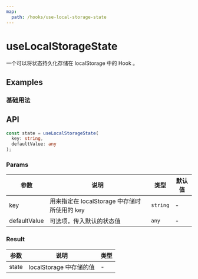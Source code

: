 ```yaml
---
map:
  path: /hooks/use-local-storage-state
---
```


# useLocalStorageState

一个可以将状态持久化存储在 localStorage 中的 Hook 。

## Examples

### 基础用法

<demo src="./demo/demo.vue"
  language="vue"
  title="将 state 持久化在 localStorage 中"
  desc="刷新页面后，可以看到输入框中的内容被从 localStorage 中恢复了。">
</demo>

## API

```typescript
const state = useLocalStorageState(
  key: string,
  defaultValue: any
);
```

### Params

| 参数  | 说明  | 类型  | 默认值  |
| ------------ | ------------------------ | ------------------------------------------------ | ------- |
| key | 用来指定在 localStorage 中存储时所使用的 key | `string` | -
| defaultValue | 可选项，传入默认的状态值 | `any` | -

### Result

| 参数    | 说明     | 类型      |
| ------- | -------- | --------- |
| state   | localStorage 中存储的值   | -         |
